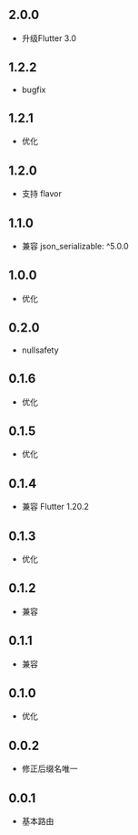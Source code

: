 ## 2.0.0

* 升级Flutter 3.0

## 1.2.2

* bugfix

## 1.2.1

* 优化

## 1.2.0

* 支持 flavor

## 1.1.0

* 兼容 json_serializable: ^5.0.0

## 1.0.0

* 优化

## 0.2.0

* nullsafety

## 0.1.6

* 优化

## 0.1.5

* 优化

## 0.1.4

* 兼容 Flutter 1.20.2

## 0.1.3

* 优化

## 0.1.2

* 兼容

## 0.1.1

* 兼容

## 0.1.0

* 优化

## 0.0.2

* 修正后缀名唯一

## 0.0.1

* 基本路由
